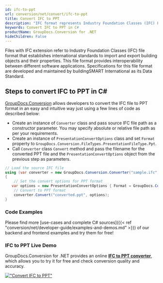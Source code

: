 ```yaml
---
id: ifc-to-ppt
url: conversion/net/convert/ifc-to-ppt
title: Convert IFC to PPT
description: "IFC format represents Industry Foundation Classes (IFC) File Format with .ifc extension. Learn how to convert IFC to PPT file programmatically in C# language using GroupDocs.Conversion for .NET library."
keywords: Convert IFC to PPT in C#
productName: GroupDocs.Conversion for .NET
hideChildren: False
---
```


Files with IFC extension refer to  Industry Foundation Classes (IFC) file format that establishes international standards to import and export building objects and their properties. This file format provides interoperability between different software applications. Specifications for this file format are developed and maintained by buildingSMART International as its Data Standard.

## Steps to convert IFC to PPT in C#

[GroupDocs.Conversion](https://products.groupdocs.com/conversion/net) allows developers to convert the IFC file to PPT format in an easy and intuitive way just using a few lines of code as described below:

* Create an instance of `Converter` class and pass source IFC file path as a constructor parameter. You may specify absolute or relative file path as per your requirements. 
* Create an instance of `PresentationConvertOptions` class and set `Format` property to `GroupDocs.Conversion.FileTypes.PresentationFileType.Ppt`.
* Call `Converter` class `Convert` method and pass the filename for the converted PPT file and the `PresentationConvertOptions` object from the previous step as parameters.

```csharp
// Load the source IFC file
using (var converter = new GroupDocs.Conversion.Converter("sample.ifc"))
{
    // Set the convert options for PPT format
   var options = new PresentationConvertOptions { Format = GroupDocs.Conversion.FileTypes.PresentationFileType.Ppt };
    // Convert to PPT format
    converter.Convert("converted.ppt", options);
}
```

### Code Examples

Please find more [use-cases and complete C# sources]({{< ref "conversion/net/developer-guide/examples-and-demos.md" >}}) of our backend and frontend examples and try them for free!

### IFC to PPT Live Demo

GroupDocs.Conversion for .NET provides an online [**IFC to PPT converter**](https://products.groupdocs.app/conversion/ifc-to-ppt), which allows you to try it for free and check conversion quality and accuracy.

[!["Convert IFC to PPT"](conversion/net/images/convert-to-ppt/convert-ifc-to-ppt.png)](https://products.groupdocs.app/conversion/ifc-to-ppt)